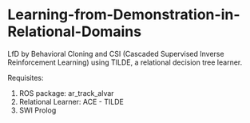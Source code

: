 # Learning-from-Demonstration-in-Relational-Domains
LfD by Behavioral Cloning and CSI (Cascaded Supervised Inverse Reinforcement Learning) using TILDE, a relational decision tree learner.

Requisites:
  1) ROS package: ar_track_alvar
  2) Relational Learner: ACE - TILDE
  3) SWI Prolog
